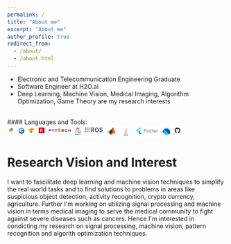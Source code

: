 ```yaml
---
permalink: /
title: "About me"
excerpt: "About me"
author_profile: true
redirect_from: 
  - /about/
  - /about.html
---
```


* Electronic and Telecommunication Engineering Graduate
* Software Engineer at H2O.ai
* Deep Learning, Machine Vision, Medical Imaging, Algorithm Optimization, Game Theory are my research interests
<br />
#### Languages and Tools:

<img src='/images/tech.PNG' style='width:80%'>


<br/>

Research Vision and Interest
======
I want to fascilitate deep learning and machine vision techniques to simplify the real world tasks and to find solutions to problems in areas like suspicious object detection, activity recognition, crypto currency, agriculture. Further I'm working on utilizing signal processing and machine vision in terms medical imaging to serve the medical community to fight against severe diseases such as cancers. Hence I'm interested in condicting my research on signal processing, machine vision, pattern recognition and algorith optimization techniques.  
